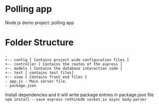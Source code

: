 # Polling app
Node js demo project: polling app

# Folder Structure
```
.
+-- config [ Contains project wide configuration files ]
+-- controller [ Contains the routes of the express ]
+-- models [ Contains the database interaction code ]
+-- test [ contains test files]
+-- view [ Contains front end files ]
- app.js - Main server file.
- package.json

```

Install dependencies and it will write package entries in package.json file
`npm install --save express rethinkdb socket.io async body-parser`